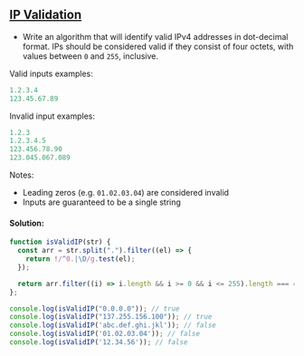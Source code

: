 ## [IP Validation](https://www.codewars.com/kata/515decfd9dcfc23bb6000006)

- Write an algorithm that will identify valid IPv4 addresses in dot-decimal format. IPs should be considered valid if they consist of four octets, with values between `0` and `255`, inclusive.

Valid inputs examples:

```js
1.2.3.4
123.45.67.89
```

Invalid input examples:

```js
1.2.3
1.2.3.4.5
123.456.78.90
123.045.067.089
```

Notes:
- Leading zeros (e.g. `01.02.03.04`) are considered invalid
- Inputs are guaranteed to be a single string

#### Solution:

```js
function isValidIP(str) {
  const arr = str.split(".").filter((el) => {
    return !/^0.|\D/g.test(el);
  });

  return arr.filter((i) => i.length && i >= 0 && i <= 255).length === 4;
};

console.log(isValidIP("0.0.0.0")); // true
console.log(isValidIP("137.255.156.100")); // true
console.log(isValidIP('abc.def.ghi.jkl')); // false
console.log(isValidIP('01.02.03.04')); // false
console.log(isValidIP('12.34.56')); // false

```
